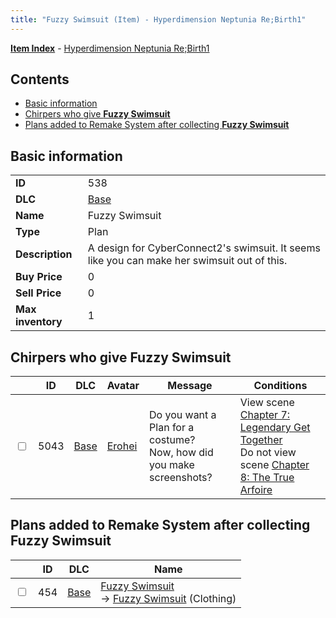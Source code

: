 ```yaml
---
title: "Fuzzy Swimsuit (Item) - Hyperdimension Neptunia Re;Birth1"
---
```


[**Item Index**](/neptunia/rb1/item/index.html) - [Hyperdimension Neptunia Re;Birth1](/neptunia/rb1)

## Contents

- [Basic information](#basic-information)
- [Chirpers who give **Fuzzy Swimsuit**](#chirpers-who-give-fuzzy-swimsuit)
- [Plans added to Remake System after collecting **Fuzzy Swimsuit**](#plans-added-to-remake-system-after-collecting-fuzzy-swimsuit)

## Basic information

|   |   |
| -- | -- |
| **ID** | 538 |
| **DLC** | [Base](/neptunia/rb1/dlc/1-base.html) |
| **Name** | Fuzzy Swimsuit |
| **Type** | Plan |
| **Description** | A design for CyberConnect2's swimsuit. It seems like you can make her swimsuit out of this. |
| **Buy Price** | 0 |
| **Sell Price** | 0 |
| **Max inventory** | 1 |

## Chirpers who give **Fuzzy Swimsuit**

|    | ID | DLC | Avatar | Message | Conditions |
| -- | -- | --- | ------ | ------- | ---------- |
| <input type="checkbox" id="rb1-chirper-event-1-5043" class="trackbox" /> | 5043 | [Base](/neptunia/rb1/dlc/1-base.html) | [Erohei](/neptunia/rb1/avatar/1-222-erohei.html) | Do you want a Plan for a costume?<br />Now, how did you make screenshots? | View scene [Chapter 7: Legendary Get Together](/neptunia/rb1/scene/1-726-chapter-7-legendary-get-together.html)<br />Do not view scene [Chapter 8: The True Arfoire](/neptunia/rb1/scene/1-807-chapter-8-the-true-arfoire.html) |

## Plans added to Remake System after collecting **Fuzzy Swimsuit**

|    | ID | DLC | Name |
| -- | -- | --- | ---- |
| <input type="checkbox" id="rb1-remake-1-454" class="trackbox" /> | 454 | [Base](/neptunia/rb1/dlc/1-base.html) | [Fuzzy Swimsuit](/neptunia/rb1/remake/1-454-fuzzy-swimsuit.html)<br />→ [Fuzzy Swimsuit](/neptunia/rb1/item/1-2932-fuzzy-swimsuit.html) (Clothing) |